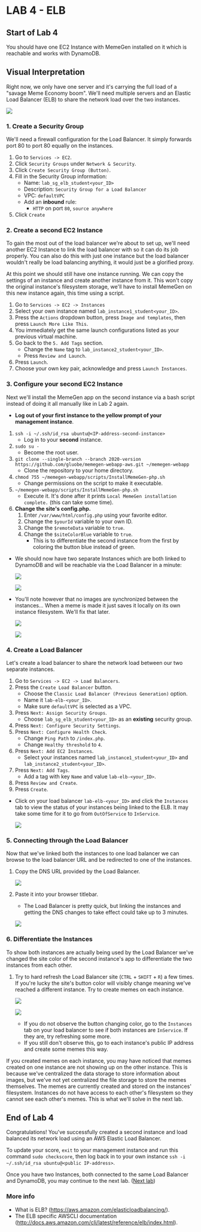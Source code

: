 # **LAB 4 - ELB** #

## Start of Lab 4 ##
You should have one EC2 Instance with MemeGen installed on it which is reachable and works with DynamoDB.

## Visual Interpretation ##
Right now, we only have one server and it's carrying the full load of a "savage Meme Economy boom". We'll need multiple servers and an Elastic Load Balancer (ELB) to share the network load over the two instances.

![](../Images/Lab4.png?raw=true)

### 1. Create a Security Group ###
We'll need a firewall configuration for the Load Balancer. It simply forwards port 80 to port 80 equally on the instances.

1. Go to `Services -> EC2`.
1. Click `Security Groups` under `Network & Security`.
1. Click `Create Security Group (Button)`.
1. Fill in the Security Group information:
    * Name: `lab_sg_elb_student<your_ID>`
    * Description: `Security Group for a Load Balancer`
    * VPC: `defaultVPC`
    * Add an **inbound** rule:
        * `HTTP` on port `80`, `source anywhere`
1. Click `Create`

### 2. Create a second EC2 Instance ###
To gain the most out of the load balancer we're about to set up, we'll need another EC2 Instance to link the load balancer with so it can do its job properly. You can also do this with just one instance but the load balancer wouldn't really be load balancing anything, it would just be a glorified proxy.

At this point we should still have one instance running. We can copy the settings of an instance and create another instance from it. This won't copy the original instance's filesystem storage, we'll have to install MemeGen on this new instance again, this time using a script.

1. Go to `Services -> EC2 -> Instances`
1. Select your own instance named `lab_instance1_student<your_ID>`.
1. Press the `Actions` dropdown button, press `Image and templates`, then press `Launch More Like This`.
1. You immediately get the same launch configurations listed as your previous virtual machine.
1. Go back to the `5. Add Tags` section.
    * Change the `Name` tag to `lab_instance2_student<your_ID>`.
    * Press `Review and Launch`.
1. Press `Launch`.
1. Choose your own key pair, acknowledge and press `Launch Instances`.

### 3. Configure your second EC2 Instance ###
Next we'll install the MemeGen app on the second instance via a bash script instead of doing it all manually like in Lab 2 again.

* **Log out of your first instance to the yellow prompt of your management instance**.  

1. `ssh -i ~/.ssh/id_rsa ubuntu@<IP-address-second-instance>`
    * Log in to your **second** instance.
1. `sudo su -`
    * Become the root user.
1. `git clone --single-branch --branch 2020-version https://github.com/gluobe/memegen-webapp-aws.git ~/memegen-webapp`
    * Clone the repository to your home directory.
1. `chmod 755 ~/memegen-webapp/scripts/InstallMemeGen-php.sh`
    * Change permissions on the script to make it executable.
1. `~/memegen-webapp/scripts/InstallMemeGen-php.sh`
    * Execute it. It's done after it prints `Local MemeGen installation complete.` (this can take some time).
1. **Change the site's config.php.**
    1. Enter `/var/www/html/config.php` using your favorite editor.
    1. Change the `$yourId` variable to your own ID.
    1. Change the `$remoteData` variable to `true`.
    1. Change the `$siteColorBlue` variable to `true`.
        * This is to differentiate the second instance from the first by coloring the button blue instead of green.

* We should now have two separate Instances which are both linked to DynamoDB and will be reachable via the Load Balancer in a minute:

    ![](../Images/ELBTwoInstancesTwoApps1.png?raw=true)  

    ![](../Images/ELBTwoInstancesTwoApps2.png?raw=true)    

* You'll note however that no images are synchronized between the instances... When a meme is made it just saves it locally on its own instance filesystem. We'll fix that later.

    ![](../Images/ELBMissingImagesNoSync1.png?raw=true)

    ![](../Images/ELBMissingImagesNoSync2.png?raw=true)

### 4. Create a Load Balancer ###
Let's create a load balancer to share the network load between our two separate instances.

1. Go to `Services -> EC2 -> Load Balancers`.
1. Press the `Create Load Balancer` button.
    * Choose the `Classic Load Balancer (Previous Generation)` option.
    * Name it `lab-elb-<your_ID>`.
    * Make sure `defaultVPC` is selected as a VPC.
1. Press `Next: Assign Security Groups`.
    * Choose `lab_sg_elb_student<your_ID>` as an **existing** security group.
1. Press `Next: Configure Security Settings`.
1. Press `Next: Configure Health Check`.
    * Change `Ping Path` to `/index.php`.
    * Change `Healthy threshold` to `4`.
1. Press `Next: Add EC2 Instances`.
    * Select your instances named `lab_instance1_student<your_ID>` and `lab_instance2_student<your_ID>`.
1. Press `Next: Add Tags`.
    * Add a tag with key `Name` and value `lab-elb-<your_ID>`.
1. Press `Review and Create`.
1. Press `Create`.

* Click on your load balancer `lab-elb-<your_ID>` and click the `Instances` tab to view the status of your instances being linked to the ELB. It may take some time for it to go from `OutOfService` to `InService`.

    ![](../Images/ELBTwoInstancesLinked.png?raw=true)    

### 5. Connecting through the Load Balancer ###
Now that we've linked both the instances to one load balancer we can browse to the load balancer URL and be redirected to one of the instances.

1. Copy the DNS URL provided by the Load Balancer.

    ![](../Images/ELBCopyURL.png?raw=true)

1. Paste it into your browser titlebar.
    * The Load Balancer is pretty quick, but linking the instances and getting the DNS changes to take effect could take up to 3 minutes.

    ![](../Images/ELBLinkIntoBrowser.png?raw=true)

### 6. Differentiate the Instances ###
To show both instances are actually being used by the Load Balancer we've changed the site color of the second instance's app to differentiate the two instances from each other.

1. Try to hard refresh the Load Balancer site (`CTRL` + `SHIFT` + `R`) a few times. If you're lucky the site's button color will visibly change meaning we've reached a different instance. Try to create memes on each instance.

    ![](../Images/ELBButtonChange1.png?raw=true)

    ![](../Images/ELBButtonChange2.png?raw=true)
    
    * If you do not observe the button changing color, go to the `Instances` tab on your load balancer to see if both instances are `InService`. If they are, try refreshing some more. 
    * If you still don't observe this, go to each instance's public IP address and create some memes this way.
    
If you created memes on each instance, you may have noticed that memes created on one instance are not showing up on the other instance. This is because we've centralized the data storage to store information about images, but we've not yet centralized the file storage to store the memes themselves. The memes are currently created and stored on the instances' filesystem. Instances do not have access to each other's filesystem so they cannot see each other's memes. This is what we'll solve in the next lab.

## End of Lab 4 ##
Congratulations! You've successfully created a second instance and load balanced its network load using an AWS Elastic Load Balancer.

To update your score, `exit` to your management instance and run this command `sudo checkscore`, then log back in to your own instance `ssh -i ~/.ssh/id_rsa ubuntu@<public IP-address>`.

Once you have two Instances, both connected to the same Load Balancer and DynamoDB, you may continue to the next lab. ([Next lab](../Lab%205%20-%20S3))

### More info ###

* What is ELB? (https://aws.amazon.com/elasticloadbalancing/).
* The ELB specific AWSCLI documentation (http://docs.aws.amazon.com/cli/latest/reference/elb/index.html).
